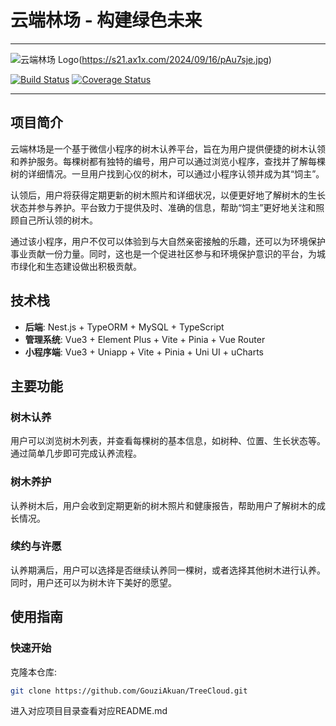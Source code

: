 # 云端林场 - 构建绿色未来

---

![云端林场 Logo]()(https://s21.ax1x.com/2024/09/16/pAu7sje.jpg)

[![Build Status](https://travis-ci.org/cloudforest/cloudforest.svg?branch=master)](https://travis-ci.org/cloudforest/cloudforest)
[![Coverage Status](https://coveralls.io/repos/github/cloudforest/cloudforest/badge.svg?branch=master)](https://coveralls.io/github/cloudforest/cloudforest?branch=master)

---

## 项目简介

云端林场是一个基于微信小程序的树木认养平台，旨在为用户提供便捷的树木认领和养护服务。每棵树都有独特的编号，用户可以通过浏览小程序，查找并了解每棵树的详细情况。一旦用户找到心仪的树木，可以通过小程序认领并成为其“饲主”。

认领后，用户将获得定期更新的树木照片和详细状况，以便更好地了解树木的生长状态并参与养护。平台致力于提供及时、准确的信息，帮助“饲主”更好地关注和照顾自己所认领的树木。

通过该小程序，用户不仅可以体验到与大自然亲密接触的乐趣，还可以为环境保护事业贡献一份力量。同时，这也是一个促进社区参与和环境保护意识的平台，为城市绿化和生态建设做出积极贡献。

## 技术栈

- **后端**: Nest.js + TypeORM + MySQL + TypeScript
- **管理系统**: Vue3 + Element Plus + Vite + Pinia + Vue Router
- **小程序端**: Vue3 + Uniapp + Vite + Pinia + Uni UI + uCharts

## 主要功能

### 树木认养

用户可以浏览树木列表，并查看每棵树的基本信息，如树种、位置、生长状态等。通过简单几步即可完成认养流程。

### 树木养护

认养树木后，用户会收到定期更新的树木照片和健康报告，帮助用户了解树木的成长情况。

### 续约与许愿

认养期满后，用户可以选择是否继续认养同一棵树，或者选择其他树木进行认养。同时，用户还可以为树木许下美好的愿望。

## 使用指南

### 快速开始

克隆本仓库:

```bash
git clone https://github.com/GouziAkuan/TreeCloud.git
```

进入对应项目目录查看对应README.md